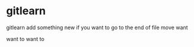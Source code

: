 # gitlearn
gitlearn
add something new
if you want to go to the end of file
move want

want to want to

 
